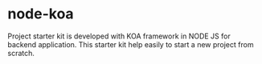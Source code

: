 # node-koa
Project starter kit is developed with KOA framework in NODE JS for backend application. 
This starter kit help easily to start a new project from scratch.
